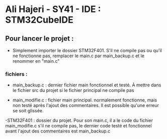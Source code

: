 # Ali Hajeri - SY41 - IDE : STM32CubeIDE

## Pour lancer le projet :

* Simplement importer le dossier STM32F401. S'il ne compile pas ou qu'il ne fonctionne pas, remplacer le main.c par main_backup.c et le renommer en "main.c"


### fichiers :

- main_backup.c : dernier fichier main fonctionnel et testé. À mettre dans le fichier src du projet si le fichier principal ne compile pas
 
- main_modifie.c : fichier main principal. normalement fonctionne, mais non testé après l'ajout des commentaires. Il est possible qu'une erreur se soit glissée.

-STM32F401 : dossier du projet. Pour son main.c, il a le code du fichier main_modifie.c s'il ne compile pas, le dernier code testé et fonctionnel avant l'ajout des commentaires est main_backup.c  


